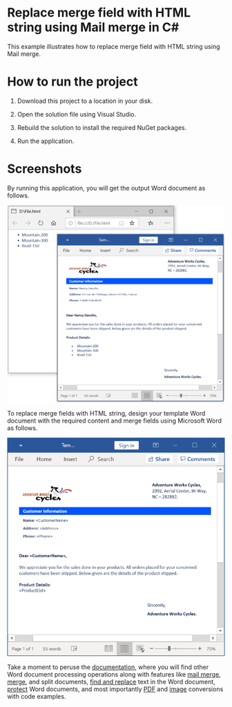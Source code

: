 # Replace merge field with HTML string using Mail merge in C#

This example illustrates how to replace merge field with HTML string using Mail merge.

# How to run the project

1. Download this project to a location in your disk.

2. Open the solution file using Visual Studio.

3. Rebuild the solution to install the required NuGet packages.

4. Run the application.

# Screenshots

By running this application, you will get the output Word document as follows.

<p align="center">
<img src="Images/Replace-Merge-field-with-HTML-output.png" alt="Replace-Merge-field-with-HTML-output"/>
</p>

To replace merge fields with HTML string, design your template Word document with the required content and merge fields using Microsoft Word as follows.

<p align="center">
<img src="Images/Replace-Merge-field-with-HTML-template.png" alt="Replace-Merge-field-with-HTML-template"/>
</p>

Take a moment to peruse the [documentation](https://help.syncfusion.com/file-formats/docio/getting-started), where you will find other Word document processing operations along with features like [mail merge](https://help.syncfusion.com/file-formats/docio/working-with-mail-merge), [merge](https://help.syncfusion.com/file-formats/docio/working-with-word-document#merging-word-documents), and split documents, [find and replace](https://help.syncfusion.com/file-formats/docio/working-with-find-and-replace) text in the Word document, [protect](https://help.syncfusion.com/file-formats/docio/working-with-security) Word documents, and most importantly [PDF](https://help.syncfusion.com/file-formats/docio/word-to-pdf) and [image](https://help.syncfusion.com/file-formats/docio/word-to-image) conversions with code examples.